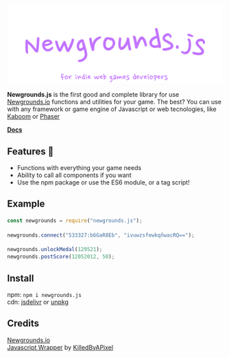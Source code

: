 ![ngjsbanner](banner.png)

**Newgrounds.js** is the first good and complete library for use [Newgrounds.io](https://newgrounds.io) functions and utilities for your game. The best? You can use with any framework or game engine of Javascript or web tecnologies, like [Kaboom](https://kaboomjs.com) or [Phaser](https://phaser.io)

[**Docs**](https://github.com/lajbel/newgrounds-js/wiki)

## Features 🎁
* Functions with everything your game needs
* Ability to call all components if you want
* Use the npm package or use the ES6 module, or a tag script!

## Example

```js
const newgrounds = require("newgrounds.js");

newgrounds.connect("533327:b6GaR8Eb", "ivuwzsfewkqñwacRQ==");

newgrounds.unlockMedal(129521);
newgrounds.postScore(12052012, 50);
```

## Install

npm: `npm i newgrounds.js` <br>
cdn: [jsdelivr](https://cdn.jsdelivr.net/npm/newgrounds.js@latest/dist/newgrounds.mjs) or [unpkg](https://unpkg.com/newgrounds.js@latest/dist/newgrounds.mjs)

## Credits

[Newgrounds.io](https://newgrounds.io) <br>
[Javascript Wrapper](https://github.com/KilledByAPixel/newgrounds) by [KilledByAPixel](https://github.com/KilledByAPixel)
